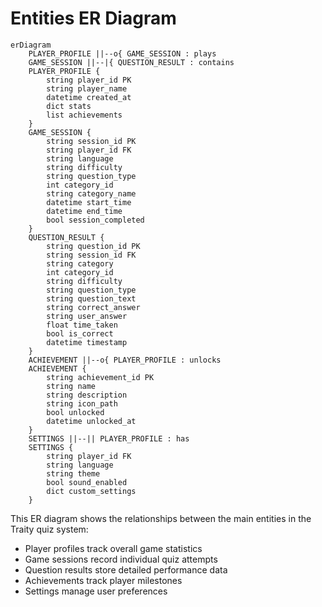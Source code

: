 # Entities ER Diagram

```mermaid
erDiagram
    PLAYER_PROFILE ||--o{ GAME_SESSION : plays
    GAME_SESSION ||--|{ QUESTION_RESULT : contains
    PLAYER_PROFILE {
        string player_id PK
        string player_name
        datetime created_at
        dict stats
        list achievements
    }
    GAME_SESSION {
        string session_id PK
        string player_id FK
        string language
        string difficulty
        string question_type
        int category_id
        string category_name
        datetime start_time
        datetime end_time
        bool session_completed
    }
    QUESTION_RESULT {
        string question_id PK
        string session_id FK
        string category
        int category_id
        string difficulty
        string question_type
        string question_text
        string correct_answer
        string user_answer
        float time_taken
        bool is_correct
        datetime timestamp
    }
    ACHIEVEMENT ||--o{ PLAYER_PROFILE : unlocks
    ACHIEVEMENT {
        string achievement_id PK
        string name
        string description
        string icon_path
        bool unlocked
        datetime unlocked_at
    }
    SETTINGS ||--|| PLAYER_PROFILE : has
    SETTINGS {
        string player_id FK
        string language
        string theme
        bool sound_enabled
        dict custom_settings
    }
```

This ER diagram shows the relationships between the main entities in the Traity quiz system:

- Player profiles track overall game statistics
- Game sessions record individual quiz attempts
- Question results store detailed performance data
- Achievements track player milestones
- Settings manage user preferences
